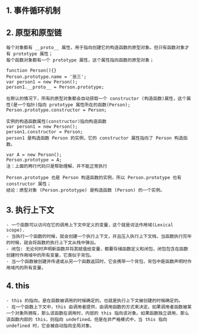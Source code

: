 ## 1. 事件循环机制



## 2. 原型和原型链
    每个对象都有 __proto__ 属性，用于指向创建它的构造函数的原型对象。但只有函数对象才有 prototype 属性；
    每个函数对象都有一个 prototype 属性，这个属性指向函数的原型对象；

    function Person(){}
    Person.prototype.name = '张三';
    var person1 = new Person();
    person1.__proto__ = Person.prototype;

    在默认的情况下，所有的原型对象都会自动获取一个 constructor (构造函数)属性，这个属性(是一个指针)指向 prototype 属性所在的函数(Person);
    Person.prototype.constructor = Person;

    实例的构造函数属性(constructor)指向构造函数
    var person1 = new Person();
    person1.constructor = Person;
    person1 是构造函数 Person 的实例，它的 constructor 属性指向了 Person 构造函数。

    var A = new Person();
    Person.prototype = A;
    注：上面的两行代码只是帮助理解，并不能正常执行

    Person.prototype 也是 Person 构造函数的实例，所以 Person.prototype 也有 constructor 属性；
    结论：原型对象 (Person.prototype) 是构造函数 (Person) 的一个实例。

## 3. 执行上下文
    - 一个函数可以访问在它的调用上下文中定义的变量，这个就是词法作用域(Lexical scope).
    - 当执行一个函数的时候，就会创建一个执行上下文，并且压入执行上下文栈，当函数执行完毕的时候，就会将函数的执行上下文从栈中弹出。
    - 闭包: 无论何时声明新函数并将其赋值给变量，都要存储函数定义和闭包，闭包包含在函数创建时作用域中的所有变量，它类似于背包。
    - 当一个函数被创建并传递或从另一个函数返回时，它会携带一个背包，背包中是函数声明时作用域内的所有变量。

## 4. this
    - this 的指向，是在函数被调用的时候确定的。也就是执行上下文被创建的时候确定的。
    - 在一个函数上下文中，this 由调用者提供，由调用函数的方式来决定。如果调用者函数被某一个对象所拥有，那么该函数在调用时，内部的 this 指向该对象。如果函数独立调用，那么该函数内部的 this，则指向 undefined。但是在非严格模式中，当 this 指向 undefined 时，它会被自动指向全局对象。